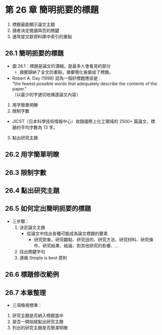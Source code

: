 # 第 26 章 簡明扼要的標題

1. 標題最能顯示論文主題
2. 讀者決定閱讀與否的關鍵
3. 通常是文獻資料庫中索引的重點

## 26.1 簡明扼要的標題

* 圖 26.1：標題是論文的濃縮，是最多人會看見的部分
  * 摘要歸納了全文的重點，摘要簡化後變成了標題。
* Robert A. Day (1998) 認為一個好標題應該是：  
  "the fewest possible words that adequately describe the contents of the paper."  
  （以最少的字適切地傳達論文內容）

1. 用字簡單明瞭
2. 限制字數
  * JICST（日本科學技術情報中心）收錄國際上化工領域的 2500+ 篇論文，標題的平均字數為 13 字。
3. 點出研究主題

## 26.2 用字簡單明瞭

## 26.3 限制字數

## 26.4 點出研究主題

## 26.5 如何定出簡明扼要的標題

* 三步驟：
  1. 決定論文主題
     * 從論文中找出各種可能成為論文標題的要素
        * 研究對象、研究觀點、研究目的、研究方法、研究材料、研究條件、研究結果、結論、對其他研究的影響、...
  2. 找出關鍵字句
  3. 遵循 Simple is best 原則
  
## 26.6 標題修改範例

## 26.7 本章整理

* 三項檢視標準：
1. 研究主題是否納入標題當中
2. 是否一開始就點出研究主題
3. 列出的研究主題是否簡潔明確




